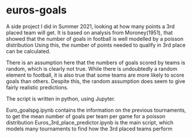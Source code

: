 # euros-goals
A side project I did in Summer 2021, looking at how many points a 3rd placed team will get.
It is based on analysis from Moroney(1951), that showed that the number of goals in football is well modelled by a poisson distribution
Using this, the number of points needed to qualify in 3rd place can be calculated.

There is an assumption here that the numbers of goals scored by teams is random, which is clearly not true. While there is undoubtedly a random element to football, it is also true that some teams are more likely to score goals than others.
Despite this, the random assumption does seem to give fairly realistic predictions.

The script is written in python, using Jupyter.

Euro_goalspg.ipynb contains the information on the previous tournaments, to get the mean number of goals per team per game for a poisson distribution
Euros_3rd_place_predictor.ipynb is the main script, which models many tournaments to find how the 3rd placed teams perform

